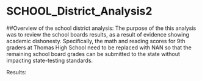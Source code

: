 # SCHOOL_District_Analysis2
##Overview of the school district analysis:
The purpose of the this analysis was to review the school boards results, as a result of evidence showing academic dishonesty. Specifically, the math and reading scores for 9th graders at Thomas High School need to be replaced with NAN so that the remaining school board grades can be submitted to the state without impacting state-testing standards.

Results:
